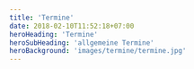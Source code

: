 ```yaml
---
title: 'Termine'
date: 2018-02-10T11:52:18+07:00
heroHeading: 'Termine'
heroSubHeading: 'allgemeine Termine'
heroBackground: 'images/termine/termine.jpg'
---
```

